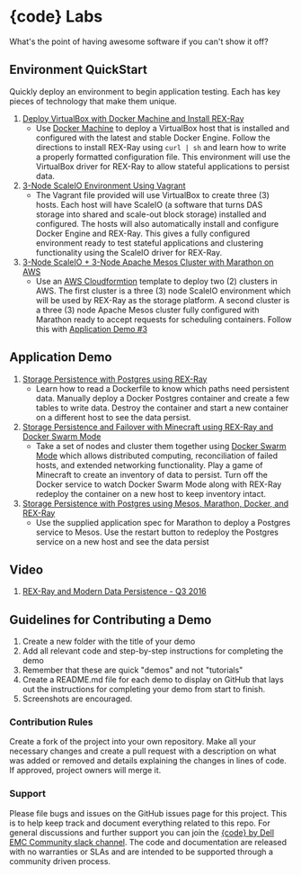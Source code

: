 # {code} Labs

What's the point of having awesome software if you can't show it off?

## Environment QuickStart

Quickly deploy an environment to begin application testing. Each 
has key pieces of technology that make them unique.

1. [Deploy VirtualBox with Docker Machine and Install REX-Ray](https://github.com/codedellemc/labs/tree/master/setup-virtualbox-dockermachine)
    - Use [Docker Machine](https://github.com/docker/machine) to deploy a VirtualBox host that is installed and
    configured with the latest and stable Docker Engine. Follow the directions
    to install REX-Ray using `curl | sh` and learn how to write a properly
    formatted configuration file. This environment will use the VirtualBox
    driver for REX-Ray to allow stateful applications to persist data.
2. [3-Node ScaleIO Environment Using Vagrant](https://github.com/codedellemc/labs/tree/master/setup-scaleio-vagrant)
    - The Vagrant file provided will use VirtualBox to create three (3)
    hosts. Each host will have ScaleIO (a software that turns DAS
    storage into shared and scale-out block storage) installed and configured.
    The hosts will also automatically install and configure Docker Engine and
    REX-Ray. This gives a fully configured environment ready to test stateful
    applications and clustering functionality using the ScaleIO driver for
    REX-Ray.
3. [3-Node ScaleIO + 3-Node Apache Mesos Cluster with Marathon on AWS](https://github.com/codedellemc/scaleio-framework/tree/master/demo)
    - Use an [AWS Cloudformtion](https://aws.amazon.com/cloudformation/)
    template to deploy two (2) clusters in AWS. The first cluster is a three (3)
    node
    ScaleIO environment which will be used by REX-Ray as the storage platform. A
    second cluster is a three (3) node Apache Mesos cluster fully configured
    with Marathon ready to accept requests for scheduling containers. Follow
    this with [Application Demo #3](https://github.com/codedellemc/labs/tree/master/demo-persistence-with-postgres-marathon-docker)

## Application Demo

1. [Storage Persistence with Postgres using REX-Ray](https://github.com/codedellemc/labs/tree/master/demo-persistence-with-postgres-docker)
    - Learn how to read a Dockerfile to know which paths need persistent data.
    Manually deploy a Docker Postgres container and create a few tables to write
    data. Destroy the container and start a new container on a different host to
    see the data persist.
2. [Storage Persistence and Failover with Minecraft using REX-Ray and Docker Swarm Mode](https://github.com/codedellemc/labs/tree/master/demo-persistence-with-minecraft-docker)
    - Take a set of nodes and cluster them together using [Docker Swarm Mode](https://docs.docker.com/engine/swarm/)
    which allows distributed computing, reconciliation of failed hosts, and
    extended networking functionality. Play a game of Minecraft to create an
    inventory of data to persist. Turn off the Docker service to watch Docker
    Swarm Mode along with REX-Ray redeploy the container on a new host to keep
    inventory intact.
3. [Storage Persistence with Postgres using Mesos, Marathon, Docker, and REX-Ray](https://github.com/codedellemc/labs/tree/master/demo-persistence-with-postgres-marathon-docker)
    - Use the supplied application spec for Marathon to deploy a Postgres
    service to Mesos. Use the restart button to redeploy the Postgres service on
    a new host and see the data persist

## Video

1. [REX-Ray and Modern Data Persistence - Q3 2016](https://www.youtube.com/watch?v=EnMsUKSsK0s&list=PLbssOJyyvHuWiBQAg9EFWH570timj2fxt&index=2)

## Guidelines for Contributing a Demo

1. Create a new folder with the title of your demo
2. Add all relevant code and step-by-step instructions for completing the demo
3. Remember that these are quick "demos" and not "tutorials"
4. Create a README.md file for each demo to display on GitHub that lays out the instructions for completing your demo from start to finish.
5. Screenshots are encouraged. 

### Contribution Rules

Create a fork of the project into your own repository. Make all your necessary changes and create a pull request with a description on what was added or removed and details explaining the changes in lines of code. If approved, project owners will merge it.


### Support

Please file bugs and issues on the GitHub issues page for this project. This is to help keep track and document everything related to this repo. For general discussions and further support you can join the [{code} by Dell EMC Community slack channel](http://community.codedellemc.com/). The code and documentation are released with no warranties or SLAs and are intended to be supported through a community driven process.